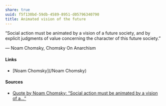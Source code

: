 ```yaml
---
share: true
uuid: f5f130bd-59db-4589-8951-d05796340790
title: Animated vision of the future
---
```

“Social action must be animated by a vision of a future society, and by explicit judgments of value concerning the character of this future society.”

― Noam Chomsky, Chomsky On Anarchism
#### Links

* [Noam Chomsky](/Noam Chomsky)

#### Sources

* [Quote by Noam Chomsky: “Social action must be animated by a vision of a...”](https://www.goodreads.com/quotes/1231503-social-action-must-be-animated-by-a-vision-of-a)
